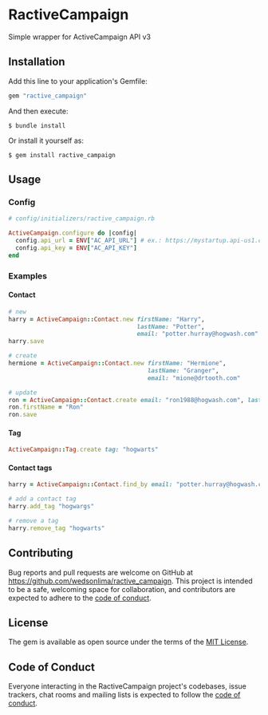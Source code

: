 # RactiveCampaign

Simple wrapper for ActiveCampaign API v3

## Installation

Add this line to your application's Gemfile:

```ruby
gem "ractive_campaign"
```

And then execute:

    $ bundle install

Or install it yourself as:

    $ gem install ractive_campaign

## Usage

### Config

```ruby
# config/initializers/ractive_campaign.rb

ActiveCampaign.configure do |config|
  config.api_url = ENV["AC_API_URL"] # ex.: https://mystartup.api-us1.com/api/3
  config.api_key = ENV["AC_API_KEY"]
end
```

### Examples

#### Contact

```ruby
# new
harry = ActiveCampaign::Contact.new firstName: "Harry",
                                    lastName: "Potter",
                                    email: "potter.hurray@hogwash.com"
harry.save

# create
hermione = ActiveCampaign::Contact.new firstName: "Hermione",
                                       lastName: "Granger",
                                       email: "mione@drtooth.com"

# update
ron = ActiveCampaign::Contact.create email: "ron1988@hogwash.com", lastName: "Weasley"
ron.firstName = "Ron"
ron.save
```

#### Tag

```ruby
ActiveCampaign::Tag.create tag: "hogwarts"
```

#### Contact tags

```ruby
harry = ActiveCampaign::Contact.find_by email: "potter.hurray@hogwash.com"

# add a contact tag
harry.add_tag "hogwargs"

# remove a tag
harry.remove_tag "hogwarts"
```

## Contributing

Bug reports and pull requests are welcome on GitHub at https://github.com/wedsonlima/ractive_campaign. This project is intended to be a safe, welcoming space for collaboration, and contributors are expected to adhere to the [code of conduct](https://github.com/[USERNAME]/ractive_campaign/blob/master/CODE_OF_CONDUCT.md).

## License

The gem is available as open source under the terms of the [MIT License](https://opensource.org/licenses/MIT).

## Code of Conduct

Everyone interacting in the RactiveCampaign project's codebases, issue trackers, chat rooms and mailing lists is expected to follow the [code of conduct](https://github.com/[USERNAME]/ractive_campaign/blob/master/CODE_OF_CONDUCT.md).
